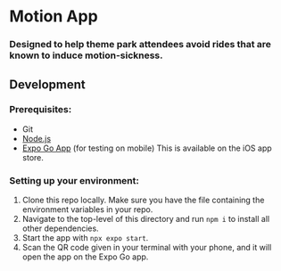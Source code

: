 # Motion App
### Designed to help theme park attendees avoid rides that are known to induce motion-sickness.

## Development

### Prerequisites:
- Git
- [Node.js](https://nodejs.org/en)
- [Expo Go App](https://expo.dev/client) (for testing on mobile) This is available
on the iOS app store.

### Setting up your environment:
1. Clone this repo locally. Make sure you have the file containing the environment variables in your repo.
2. Navigate to the top-level of this directory and run `npm i` to install all 
other dependencies.
3. Start the app with `npx expo start`.
4. Scan the QR code given in your terminal with your phone, and it will open
the app on the Expo Go app.

